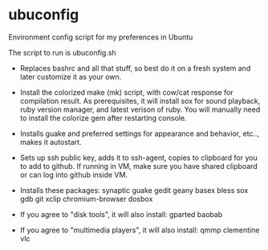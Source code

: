 # ubuconfig
Environment config script for my preferences in Ubuntu

The script to run is ubuconfig.sh

* Replaces  bashrc and all that stuff, so best do it on a fresh system and later customize it as your own.

* Install the colorized make (mk) script, with cow/cat response for compilation result.
As prerequisites, it will install sox for sound playback, ruby version manager, and latest verison of ruby.
You will manually need to install the colorize gem after restarting console. 

* Installs guake and preferred settings for appearance and behavior, etc.., makes it autostart.

* Sets up ssh public key, adds it to ssh-agent, copies to clipboard for you to add to github. If running in VM, make sure you have shared clipboard or can log into github inside VM.

* Installs these packages:
synaptic
guake
gedit
geany
basex
bless
sox
gdb
git
xclip
chromium-browser
dosbox

* If you agree to "disk tools", it will also install:
gparted
baobab

* If you agree to "multimedia players", it will also install:
qmmp
clementine
vlc


